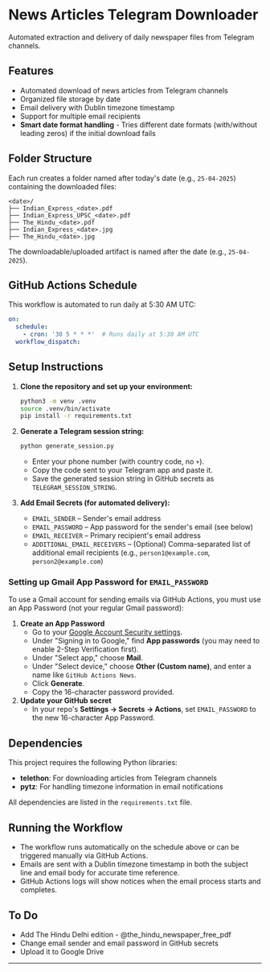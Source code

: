 # News Articles Telegram Downloader

Automated extraction and delivery of daily newspaper files from Telegram channels.

## Features

- Automated download of news articles from Telegram channels
- Organized file storage by date
- Email delivery with Dublin timezone timestamp
- Support for multiple email recipients
- **Smart date format handling** - Tries different date formats (with/without leading zeros) if the initial download fails

## Folder Structure

Each run creates a folder named after today's date (e.g., `25-04-2025`) containing the downloaded files:

```text
<date>/
├── Indian_Express_<date>.pdf
├── Indian_Express_UPSC_<date>.pdf
├── The_Hindu_<date>.pdf
├── Indian_Express_<date>.jpg
├── The_Hindu_<date>.jpg
```

The downloadable/uploaded artifact is named after the date (e.g., `25-04-2025`).

## GitHub Actions Schedule

This workflow is automated to run daily at 5:30 AM UTC:

```yaml
on:
  schedule:
    - cron: '30 5 * * *'  # Runs daily at 5:30 AM UTC
  workflow_dispatch:
```

## Setup Instructions

1. **Clone the repository and set up your environment:**

    ```sh
    python3 -m venv .venv
    source .venv/bin/activate
    pip install -r requirements.txt
    ```

2. **Generate a Telegram session string:**

    ```sh
    python generate_session.py
    ```

    - Enter your phone number (with country code, no `+`).
    - Copy the code sent to your Telegram app and paste it.
    - Save the generated session string in GitHub secrets as `TELEGRAM_SESSION_STRING`.

3. **Add Email Secrets (for automated delivery):**
    - `EMAIL_SENDER` – Sender's email address
    - `EMAIL_PASSWORD` – App password for the sender's email (see below)
    - `EMAIL_RECEIVER` – Primary recipient's email address
    - `ADDITIONAL_EMAIL_RECEIVERS` – (Optional) Comma-separated list of additional email recipients (e.g., `person1@example.com`, `person2@example.com`)

### Setting up Gmail App Password for `EMAIL_PASSWORD`

To use a Gmail account for sending emails via GitHub Actions, you must use an App Password (not your regular Gmail password):

1. **Create an App Password**
    - Go to your [Google Account Security settings](https://myaccount.google.com/security).
    - Under "Signing in to Google," find **App passwords** (you may need to enable 2-Step Verification first).
    - Under "Select app," choose **Mail**.
    - Under "Select device," choose **Other (Custom name)**, and enter a name like `GitHub Actions News`.
    - Click **Generate**.
    - Copy the 16-character password provided.
2. **Update your GitHub secret**
    - In your repo's **Settings → Secrets → Actions**, set `EMAIL_PASSWORD` to the new 16-character App Password.

## Dependencies

This project requires the following Python libraries:
- **telethon**: For downloading articles from Telegram channels
- **pytz**: For handling timezone information in email notifications

All dependencies are listed in the `requirements.txt` file.

## Running the Workflow

- The workflow runs automatically on the schedule above or can be triggered manually via GitHub Actions.
- Emails are sent with a Dublin timezone timestamp in both the subject line and email body for accurate time reference.
- GitHub Actions logs will show notices when the email process starts and completes.

## To Do

- Add The Hindu Delhi edition - @the_hindu_newspaper_free_pdf
- Change email sender and email password in GitHub secrets
- Upload it to Google Drive

---
